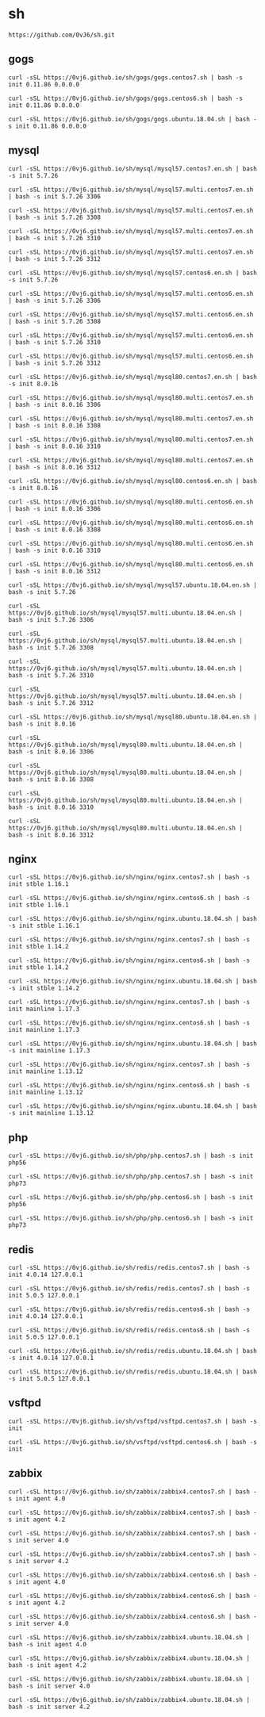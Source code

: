 # sh

    https://github.com/0vJ6/sh.git

## gogs

    curl -sSL https://0vj6.github.io/sh/gogs/gogs.centos7.sh | bash -s init 0.11.86 0.0.0.0

    curl -sSL https://0vj6.github.io/sh/gogs/gogs.centos6.sh | bash -s init 0.11.86 0.0.0.0
    
    curl -sSL https://0vj6.github.io/sh/gogs/gogs.ubuntu.18.04.sh | bash -s init 0.11.86 0.0.0.0

## mysql

    curl -sSL https://0vj6.github.io/sh/mysql/mysql57.centos7.en.sh | bash -s init 5.7.26
    
    curl -sSL https://0vj6.github.io/sh/mysql/mysql57.multi.centos7.en.sh | bash -s init 5.7.26 3306
    
    curl -sSL https://0vj6.github.io/sh/mysql/mysql57.multi.centos7.en.sh | bash -s init 5.7.26 3308
    
    curl -sSL https://0vj6.github.io/sh/mysql/mysql57.multi.centos7.en.sh | bash -s init 5.7.26 3310
    
    curl -sSL https://0vj6.github.io/sh/mysql/mysql57.multi.centos7.en.sh | bash -s init 5.7.26 3312
    
    curl -sSL https://0vj6.github.io/sh/mysql/mysql57.centos6.en.sh | bash -s init 5.7.26
    
    curl -sSL https://0vj6.github.io/sh/mysql/mysql57.multi.centos6.en.sh | bash -s init 5.7.26 3306
    
    curl -sSL https://0vj6.github.io/sh/mysql/mysql57.multi.centos6.en.sh | bash -s init 5.7.26 3308
    
    curl -sSL https://0vj6.github.io/sh/mysql/mysql57.multi.centos6.en.sh | bash -s init 5.7.26 3310
    
    curl -sSL https://0vj6.github.io/sh/mysql/mysql57.multi.centos6.en.sh | bash -s init 5.7.26 3312
    
    curl -sSL https://0vj6.github.io/sh/mysql/mysql80.centos7.en.sh | bash -s init 8.0.16
    
    curl -sSL https://0vj6.github.io/sh/mysql/mysql80.multi.centos7.en.sh | bash -s init 8.0.16 3306
    
    curl -sSL https://0vj6.github.io/sh/mysql/mysql80.multi.centos7.en.sh | bash -s init 8.0.16 3308
    
    curl -sSL https://0vj6.github.io/sh/mysql/mysql80.multi.centos7.en.sh | bash -s init 8.0.16 3310
    
    curl -sSL https://0vj6.github.io/sh/mysql/mysql80.multi.centos7.en.sh | bash -s init 8.0.16 3312
    
    curl -sSL https://0vj6.github.io/sh/mysql/mysql80.centos6.en.sh | bash -s init 8.0.16
    
    curl -sSL https://0vj6.github.io/sh/mysql/mysql80.multi.centos6.en.sh | bash -s init 8.0.16 3306
    
    curl -sSL https://0vj6.github.io/sh/mysql/mysql80.multi.centos6.en.sh | bash -s init 8.0.16 3308
    
    curl -sSL https://0vj6.github.io/sh/mysql/mysql80.multi.centos6.en.sh | bash -s init 8.0.16 3310
    
    curl -sSL https://0vj6.github.io/sh/mysql/mysql80.multi.centos6.en.sh | bash -s init 8.0.16 3312
    
    curl -sSL https://0vj6.github.io/sh/mysql/mysql57.ubuntu.18.04.en.sh | bash -s init 5.7.26
    
    curl -sSL https://0vj6.github.io/sh/mysql/mysql57.multi.ubuntu.18.04.en.sh | bash -s init 5.7.26 3306
    
    curl -sSL https://0vj6.github.io/sh/mysql/mysql57.multi.ubuntu.18.04.en.sh | bash -s init 5.7.26 3308
    
    curl -sSL https://0vj6.github.io/sh/mysql/mysql57.multi.ubuntu.18.04.en.sh | bash -s init 5.7.26 3310
    
    curl -sSL https://0vj6.github.io/sh/mysql/mysql57.multi.ubuntu.18.04.en.sh | bash -s init 5.7.26 3312
    
    curl -sSL https://0vj6.github.io/sh/mysql/mysql80.ubuntu.18.04.en.sh | bash -s init 8.0.16
    
    curl -sSL https://0vj6.github.io/sh/mysql/mysql80.multi.ubuntu.18.04.en.sh | bash -s init 8.0.16 3306
    
    curl -sSL https://0vj6.github.io/sh/mysql/mysql80.multi.ubuntu.18.04.en.sh | bash -s init 8.0.16 3308
    
    curl -sSL https://0vj6.github.io/sh/mysql/mysql80.multi.ubuntu.18.04.en.sh | bash -s init 8.0.16 3310
    
    curl -sSL https://0vj6.github.io/sh/mysql/mysql80.multi.ubuntu.18.04.en.sh | bash -s init 8.0.16 3312

## nginx

    curl -sSL https://0vj6.github.io/sh/nginx/nginx.centos7.sh | bash -s init stble 1.16.1
    
    curl -sSL https://0vj6.github.io/sh/nginx/nginx.centos6.sh | bash -s init stble 1.16.1
    
    curl -sSL https://0vj6.github.io/sh/nginx/nginx.ubuntu.18.04.sh | bash -s init stble 1.16.1
    
    curl -sSL https://0vj6.github.io/sh/nginx/nginx.centos7.sh | bash -s init stble 1.14.2
    
    curl -sSL https://0vj6.github.io/sh/nginx/nginx.centos6.sh | bash -s init stble 1.14.2
    
    curl -sSL https://0vj6.github.io/sh/nginx/nginx.ubuntu.18.04.sh | bash -s init stble 1.14.2
    
    curl -sSL https://0vj6.github.io/sh/nginx/nginx.centos7.sh | bash -s init mainline 1.17.3
    
    curl -sSL https://0vj6.github.io/sh/nginx/nginx.centos6.sh | bash -s init mainline 1.17.3
    
    curl -sSL https://0vj6.github.io/sh/nginx/nginx.ubuntu.18.04.sh | bash -s init mainline 1.17.3
    
    curl -sSL https://0vj6.github.io/sh/nginx/nginx.centos7.sh | bash -s init mainline 1.13.12
    
    curl -sSL https://0vj6.github.io/sh/nginx/nginx.centos6.sh | bash -s init mainline 1.13.12
    
    curl -sSL https://0vj6.github.io/sh/nginx/nginx.ubuntu.18.04.sh | bash -s init mainline 1.13.12

## php
    
    curl -sSL https://0vj6.github.io/sh/php/php.centos7.sh | bash -s init php56

    curl -sSL https://0vj6.github.io/sh/php/php.centos7.sh | bash -s init php73

    curl -sSL https://0vj6.github.io/sh/php/php.centos6.sh | bash -s init php56

    curl -sSL https://0vj6.github.io/sh/php/php.centos6.sh | bash -s init php73

## redis

    curl -sSL https://0vj6.github.io/sh/redis/redis.centos7.sh | bash -s init 4.0.14 127.0.0.1
    
    curl -sSL https://0vj6.github.io/sh/redis/redis.centos7.sh | bash -s init 5.0.5 127.0.0.1
    
    curl -sSL https://0vj6.github.io/sh/redis/redis.centos6.sh | bash -s init 4.0.14 127.0.0.1
    
    curl -sSL https://0vj6.github.io/sh/redis/redis.centos6.sh | bash -s init 5.0.5 127.0.0.1

    curl -sSL https://0vj6.github.io/sh/redis/redis.ubuntu.18.04.sh | bash -s init 4.0.14 127.0.0.1
    
    curl -sSL https://0vj6.github.io/sh/redis/redis.ubuntu.18.04.sh | bash -s init 5.0.5 127.0.0.1

## vsftpd
    
    curl -sSL https://0vj6.github.io/sh/vsftpd/vsftpd.centos7.sh | bash -s init
    
    curl -sSL https://0vj6.github.io/sh/vsftpd/vsftpd.centos6.sh | bash -s init

## zabbix
    
    curl -sSL https://0vj6.github.io/sh/zabbix/zabbix4.centos7.sh | bash -s init agent 4.0
    
    curl -sSL https://0vj6.github.io/sh/zabbix/zabbix4.centos7.sh | bash -s init agent 4.2

    curl -sSL https://0vj6.github.io/sh/zabbix/zabbix4.centos7.sh | bash -s init server 4.0
    
    curl -sSL https://0vj6.github.io/sh/zabbix/zabbix4.centos7.sh | bash -s init server 4.2

    curl -sSL https://0vj6.github.io/sh/zabbix/zabbix4.centos6.sh | bash -s init agent 4.0
    
    curl -sSL https://0vj6.github.io/sh/zabbix/zabbix4.centos6.sh | bash -s init agent 4.2
    
    curl -sSL https://0vj6.github.io/sh/zabbix/zabbix4.centos6.sh | bash -s init server 4.0

    curl -sSL https://0vj6.github.io/sh/zabbix/zabbix4.ubuntu.18.04.sh | bash -s init agent 4.0
    
    curl -sSL https://0vj6.github.io/sh/zabbix/zabbix4.ubuntu.18.04.sh | bash -s init agent 4.2
    
    curl -sSL https://0vj6.github.io/sh/zabbix/zabbix4.ubuntu.18.04.sh | bash -s init server 4.0
    
    curl -sSL https://0vj6.github.io/sh/zabbix/zabbix4.ubuntu.18.04.sh | bash -s init server 4.2
